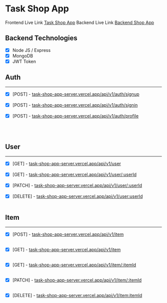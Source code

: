 # Task Shop App

Frontend Live Link [Task Shop App](https://task-shop-app.vercel.app/)
Backend Live Link [Backend Shop App](https://simple-ecom-server-three.vercel.app/)

## Backend Technologies 
- [x] Node JS / Express
- [x] MongoDB
- [x] JWT Token

## Auth
<hr />

- [x] [POST] - [task-shop-app-server.vercel.app/api/v1/auth/signup](task-shop-app-server.vercel.app/api/v1/auth/signup) <br /> <br />
- [x] [POST] - [task-shop-app-server.vercel.app/api/v1/auth/signin](task-shop-app-server.vercel.app/api/v1/auth/signin) <br /> <br />
- [x] [POST] - [task-shop-app-server.vercel.app/api/v1/auth/profile](task-shop-app-server.vercel.app/api/v1/auth/profile) <br /> <br />
<br />

## User
<hr />

- [x] [GET] - [task-shop-app-server.vercel.app/api/v1/user](task-shop-app-server.vercel.app/api/v1/user) <br /> <br />
- [x] [GET] - [task-shop-app-server.vercel.app/api/v1/user/:userId](task-shop-app-server.vercel.app/api/v1/user/:userId) <br /> <br />
- [x] [PATCH] - [task-shop-app-server.vercel.app/api/v1/user/:userId](task-shop-app-server.vercel.app/api/v1/user/:userId) <br /> <br />
- [x] [DELETE] - [task-shop-app-server.vercel.app/api/v1/user:userId](task-shop-app-server.vercel.app/api/v1/user/:userId) <br /> <br />

## Item
<hr />

- [x] [POST] - [task-shop-app-server.vercel.app/api/v1/item](task-shop-app-server.vercel.app/api/v1/item) <br /> <br />
- [x] [GET] - [task-shop-app-server.vercel.app/api/v1/item](task-shop-app-server.vercel.app/api/v1/item) <br /> <br />
- [x] [GET] - [task-shop-app-server.vercel.app/api/v1/item/:itemId](task-shop-app-server.vercel.app/api/v1/item/:itemId) <br /> <br />
- [x] [PATCH] - [task-shop-app-server.vercel.app/api/v1/item/:itemId](task-shop-app-server.vercel.app/api/v1/item/:itemId) <br /> <br />
- [x] [DELETE] - [task-shop-app-server.vercel.app/api/v1/item:itemId](task-shop-app-server.vercel.app/api/v1/item/:itemId) <br /> <br />


